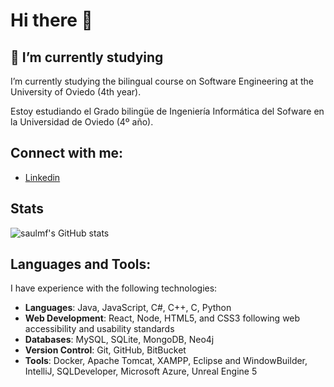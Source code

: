 # Hi there 👋
## 🌱 I’m currently studying
I’m currently studying the bilingual course on Software Engineering at the University of Oviedo (4th year).

Estoy estudiando el Grado bilingüe de Ingeniería Informática del Sofware en la Universidad de Oviedo (4º año).

## Connect with me:

- [Linkedin](https://www.linkedin.com/in/sa%C3%BAl-m-ab72a2353/)


## Stats
![saulmf's GitHub stats](https://github-readme-stats.vercel.app/api?username=saulmf&show_icons=true&theme=aura)

## Languages and Tools:

I have experience with the following technologies:

- **Languages**: Java, JavaScript, C#, C++, C, Python
- **Web Development**: React, Node, HTML5, and CSS3 following web accessibility and usability standards
- **Databases**: MySQL, SQLite, MongoDB, Neo4j
- **Version Control**: Git, GitHub, BitBucket
- **Tools**: Docker, Apache Tomcat, XAMPP, Eclipse and WindowBuilder, IntelliJ, SQLDeveloper, Microsoft Azure, Unreal Engine 5

<!--
**UO294936/UO294936** is a ✨ _special_ ✨ repository because its `README.md` (this file) appears on your GitHub profile.

Here are some ideas to get you started:

- 🔭 I’m currently working on ...
- 🌱 I’m currently learning 
- 👯 I’m looking to collaborate on ...
- 🤔 I’m looking for help with ...
- 💬 Ask me about ...
- 📫 How to reach me: ...
- 😄 Pronouns: ...
- ⚡ Fun fact: ...
-->
